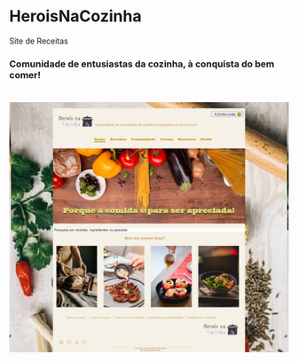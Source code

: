 # HeroisNaCozinha
Site de Receitas

### Comunidade de entusiastas da cozinha, à conquista do bem comer!


<div>
  
<h1 align="center">   
  <img  src="https://github.com/ElodieSilva/HeroisNaCozinha/blob/main/imagemsite.png" />
</h1>

</div>


